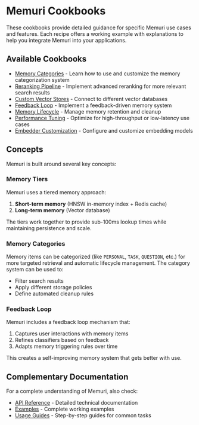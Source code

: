 # Memuri Cookbooks

These cookbooks provide detailed guidance for specific Memuri use cases and features. Each recipe offers a working example with explanations to help you integrate Memuri into your applications.

## Available Cookbooks

- [Memory Categories](memory_categories.md) - Learn how to use and customize the memory categorization system
- [Reranking Pipeline](reranking_pipeline.md) - Implement advanced reranking for more relevant search results
- [Custom Vector Stores](custom_vectorstores.md) - Connect to different vector databases
- [Feedback Loop](feedback_loop.md) - Implement a feedback-driven memory system
- [Memory Lifecycle](memory_lifecycle.md) - Manage memory retention and cleanup
- [Performance Tuning](performance_tuning.md) - Optimize for high-throughput or low-latency use cases
- [Embedder Customization](embedder_customization.md) - Configure and customize embedding models

## Concepts

Memuri is built around several key concepts:

### Memory Tiers

Memuri uses a tiered memory approach:

1. **Short-term memory** (HNSW in-memory index + Redis cache)
2. **Long-term memory** (Vector database)

The tiers work together to provide sub-100ms lookup times while maintaining persistence and scale.

### Memory Categories

Memory items can be categorized (like `PERSONAL`, `TASK`, `QUESTION`, etc.) for more targeted retrieval and automatic lifecycle management. The category system can be used to:

- Filter search results
- Apply different storage policies
- Define automated cleanup rules

### Feedback Loop

Memuri includes a feedback loop mechanism that:

1. Captures user interactions with memory items
2. Refines classifiers based on feedback
3. Adapts memory triggering rules over time

This creates a self-improving memory system that gets better with use.

## Complementary Documentation

For a complete understanding of Memuri, also check:

- [API Reference](../api-reference/index.md) - Detailed technical documentation
- [Examples](../examples/index.md) - Complete working examples
- [Usage Guides](../usage/index.md) - Step-by-step guides for common tasks 